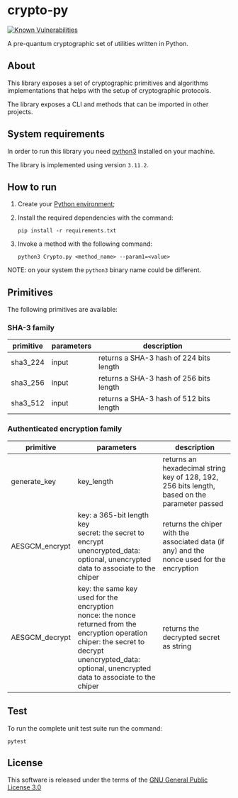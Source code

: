 # crypto-py

[![Known Vulnerabilities](https://snyk.io/package/npm/snyk/badge.svg)](https://snyk.io/package/npm/snyk)

A  pre-quantum cryptographic set of utilities written in Python.

## About
This library exposes a set of cryptographic primitives and algorithms implementations that helps with 
the setup of cryptographic protocols.

The library exposes a CLI and methods that can be imported in other projects.

## System requirements

In order to run this library you need [python3](https://www.python.org/downloads/) installed on your machine.

The library is implemented using version `3.11.2`.

## How to run

1. Create your [Python environment](https://docs.python.org/3/library/venv.html);

1. Install the required dependencies with the command:

   `pip install -r requirements.txt`

2. Invoke a method with the following command:

   `python3 Crypto.py <method_name> --param1=<value>`

NOTE: on your system the `python3` binary name could be different.

## Primitives

The following primitives are available:

### SHA-3 family

| primitive | parameters | description |
|-----------|------------|-------------|
| sha3_224  |  input     | returns a SHA-3 hash of 224 bits length |
| sha3_256  |  input     | returns a SHA-3 hash of 256 bits length |
| sha3_512  |  input     | returns a SHA-3 hash of 512 bits length |

### Authenticated encryption family

| primitive | parameters | description |
|-----------|------------|-------------|
| generate_key | key_length | returns an hexadecimal string key of 128, 192, 256 bits length,<br> based on the parameter passed  |
| AESGCM_encrypt | key: a 365-bit length key <br> secret: the secret to encrypt <br> unencrypted_data: optional, unencrypted data to associate to the chiper | returns the chiper with the associated data (if any) and the nonce used for the encryption |
| AESGCM_decrypt | key: the same key used for the encryption <br> nonce: the nonce returned from the encryption operation <br>chiper: the secret to decrypt <br>unencrypted_data: optional, unencrypted data to associate to the chiper | returns the decrypted secret as string |


## Test

To run the complete unit test suite run the command:

`pytest`


## License

This software is released under the terms of the [GNU General Public License 3.0](https://www.gnu.org/licenses/gpl-3.0.html)